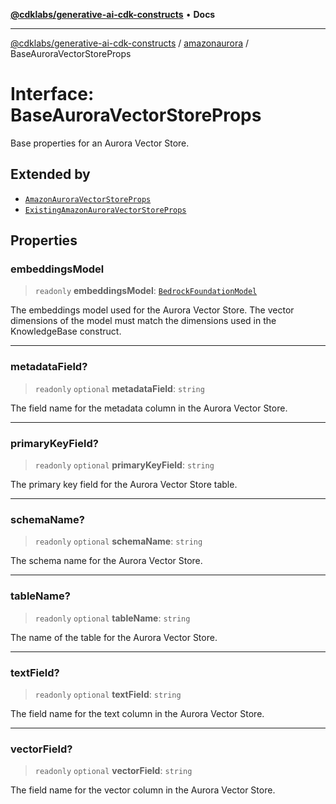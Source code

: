 [**@cdklabs/generative-ai-cdk-constructs**](../../../README.md) • **Docs**

***

[@cdklabs/generative-ai-cdk-constructs](../../../README.md) / [amazonaurora](../README.md) / BaseAuroraVectorStoreProps

# Interface: BaseAuroraVectorStoreProps

Base properties for an Aurora Vector Store.

## Extended by

- [`AmazonAuroraVectorStoreProps`](AmazonAuroraVectorStoreProps.md)
- [`ExistingAmazonAuroraVectorStoreProps`](ExistingAmazonAuroraVectorStoreProps.md)

## Properties

### embeddingsModel

> `readonly` **embeddingsModel**: [`BedrockFoundationModel`](../../foundation_models/classes/BedrockFoundationModel.md)

The embeddings model used for the Aurora Vector Store.
The vector dimensions of the model must match the dimensions
used in the KnowledgeBase construct.

***

### metadataField?

> `readonly` `optional` **metadataField**: `string`

The field name for the metadata column in the Aurora Vector Store.

***

### primaryKeyField?

> `readonly` `optional` **primaryKeyField**: `string`

The primary key field for the Aurora Vector Store table.

***

### schemaName?

> `readonly` `optional` **schemaName**: `string`

The schema name for the Aurora Vector Store.

***

### tableName?

> `readonly` `optional` **tableName**: `string`

The name of the table for the Aurora Vector Store.

***

### textField?

> `readonly` `optional` **textField**: `string`

The field name for the text column in the Aurora Vector Store.

***

### vectorField?

> `readonly` `optional` **vectorField**: `string`

The field name for the vector column in the Aurora Vector Store.
